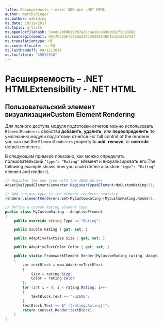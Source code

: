 ```yaml
---
title: Расширяемость – пакет SDK для .NET HTML
author: matthidinger
ms.author: mahiding
ms.date: 10/19/2017
ms.topic: article
ms.openlocfilehash: 5aedc2b0bb19cb7a26caa16c8490d0d2f3c93282
ms.sourcegitcommit: 99c7b64d6fc66da336c454951406fb42cd2a7427
ms.translationtype: MT
ms.contentlocale: ru-RU
ms.lasthandoff: 04/12/2019
ms.locfileid: "59552536"
---
```

# <a name="extensibility---net-html"></a><span data-ttu-id="041b8-102">Расширяемость – .NET HTML</span><span class="sxs-lookup"><span data-stu-id="041b8-102">Extensibility - .NET HTML</span></span>

## <a name="custom-element-rendering"></a><span data-ttu-id="041b8-103">Пользовательский элемент визуализации</span><span class="sxs-lookup"><span data-stu-id="041b8-103">Custom Element Rendering</span></span>

<span data-ttu-id="041b8-104">Для полного доступа модуля подготовки отчетов можно использовать `ElementRenderers` свойства **добавить**, **удалить**, или **переопределить** по умолчанию модули подготовки отчетов.</span><span class="sxs-lookup"><span data-stu-id="041b8-104">For full control of the renderer you can use the `ElementRenderers` property to **add**, **remove**, or **override** default renderers.</span></span>

<span data-ttu-id="041b8-105">В следующем примере показано, как можно определить пользовательский `"type": "Rating"` элемент и визуализировать его.</span><span class="sxs-lookup"><span data-stu-id="041b8-105">The following example shows how you could define a custom `"type": "Rating"` element and render it.</span></span>

```csharp
// Register the new type with the JSON parser
AdaptiveTypedElementConverter.RegisterTypedElement<MyCustomRating>();

// Add the new type to the element renderer registry
renderer.ElementRenderers.Set<MyCustomRating>(MyCustomRating.Render);

// Define a custom Rating element type
public class MyCustomRating : AdaptiveElement
{
    public override string Type => "Rating";

    public double Rating { get; set; }

    public AdaptiveTextSize Size { get; set; }

    public AdaptiveTextColor Color { get; set; }

    public static FrameworkElement Render(MyCustomRating rating, AdaptiveRenderContext context)
    {
        var textBlock = new AdaptiveTextBlock
        {
            Size = rating.Size,
            Color = rating.Color
        };
        for (int i = 0; i < rating.Rating; i++)
        {
            textBlock.Text += "\u2605";
        }
        textBlock.Text += $" ({rating.Rating})";
        return context.Render(textBlock);
    }
}
```
